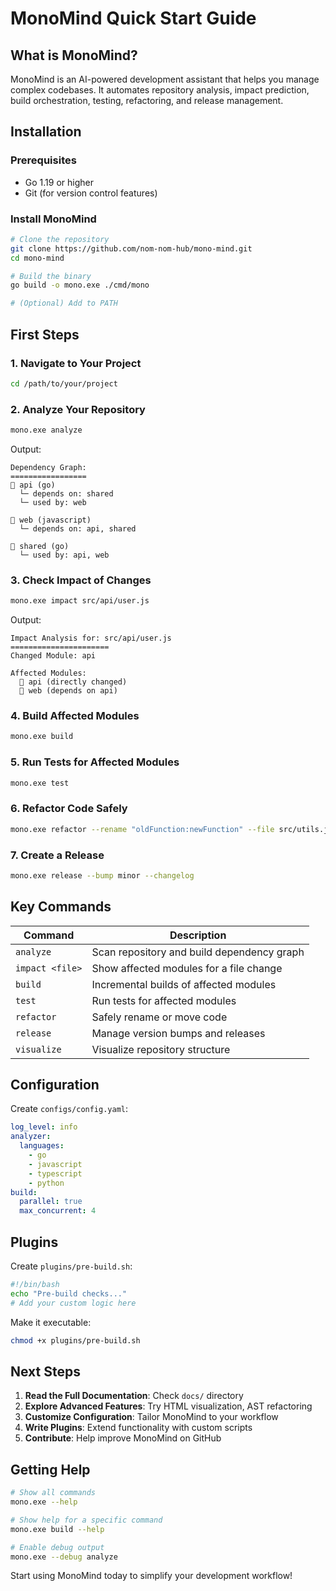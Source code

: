 # MonoMind Quick Start Guide

## What is MonoMind?

MonoMind is an AI-powered development assistant that helps you manage complex
codebases. It automates repository analysis, impact prediction, build
orchestration, testing, refactoring, and release management.

## Installation

### Prerequisites

- Go 1.19 or higher
- Git (for version control features)

### Install MonoMind

```bash
# Clone the repository
git clone https://github.com/nom-nom-hub/mono-mind.git
cd mono-mind

# Build the binary
go build -o mono.exe ./cmd/mono

# (Optional) Add to PATH
```

## First Steps

### 1. Navigate to Your Project
```bash
cd /path/to/your/project
```

### 2. Analyze Your Repository
```bash
mono.exe analyze
```

Output:

```
Dependency Graph:
=================
📁 api (go)
  └─ depends on: shared
  └─ used by: web

📁 web (javascript)
  └─ depends on: api, shared

📁 shared (go)
  └─ used by: api, web
```

### 3. Check Impact of Changes
```bash
mono.exe impact src/api/user.js
```

Output:
```
Impact Analysis for: src/api/user.js
======================
Changed Module: api

Affected Modules:
  📁 api (directly changed)
  📁 web (depends on api)
```

### 4. Build Affected Modules
```bash
mono.exe build
```

### 5. Run Tests for Affected Modules
```bash
mono.exe test
```

### 6. Refactor Code Safely
```bash
mono.exe refactor --rename "oldFunction:newFunction" --file src/utils.js
```

### 7. Create a Release
```bash
mono.exe release --bump minor --changelog
```

## Key Commands

| Command | Description |
|---------|-------------|
| `analyze` | Scan repository and build dependency graph |
| `impact <file>` | Show affected modules for a file change |
| `build` | Incremental builds of affected modules |
| `test` | Run tests for affected modules |
| `refactor` | Safely rename or move code |
| `release` | Manage version bumps and releases |
| `visualize` | Visualize repository structure |

## Configuration

Create `configs/config.yaml`:
```yaml
log_level: info
analyzer:
  languages:
    - go
    - javascript
    - typescript
    - python
build:
  parallel: true
  max_concurrent: 4
```

## Plugins

Create `plugins/pre-build.sh`:
```bash
#!/bin/bash
echo "Pre-build checks..."
# Add your custom logic here
```

Make it executable:
```bash
chmod +x plugins/pre-build.sh
```

## Next Steps

1. **Read the Full Documentation**: Check `docs/` directory
2. **Explore Advanced Features**: Try HTML visualization, AST refactoring
3. **Customize Configuration**: Tailor MonoMind to your workflow
4. **Write Plugins**: Extend functionality with custom scripts
5. **Contribute**: Help improve MonoMind on GitHub

## Getting Help

```bash
# Show all commands
mono.exe --help

# Show help for a specific command
mono.exe build --help

# Enable debug output
mono.exe --debug analyze
```

Start using MonoMind today to simplify your development workflow!